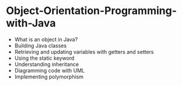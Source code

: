 # Object-Orientation-Programming-with-Java

- What is an object in Java?
- Building Java classes
- Retrieving and updating variables with getters and setters
- Using the static keyword
- Understanding inheritance
- Diagramming code with UML
- Implementing polymorphism
